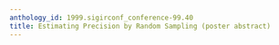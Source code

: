 ```yaml
---
anthology_id: 1999.sigirconf_conference-99.40
title: Estimating Precision by Random Sampling (poster abstract)
---
```

